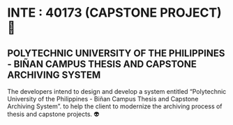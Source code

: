 # INTE : 40173 (CAPSTONE PROJECT) 🚀
## POLYTECHNIC UNIVERSITY OF THE PHILIPPINES - BIÑAN CAMPUS THESIS AND CAPSTONE ARCHIVING SYSTEM
The developers intend to design and develop a system entitled “Polytechnic University of the Philippines - Biñan Campus Thesis and Capstone Archiving System”. to help the client to modernize the archiving process of thesis and capstone projects. 👽
